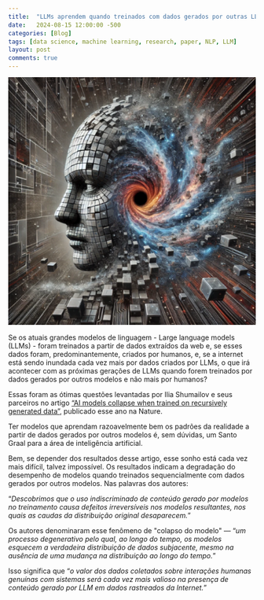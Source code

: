 ```yaml
---
title:  "LLMs aprendem quando treinados com dados gerados por outras LLMs?"
date:   2024-08-15 12:00:00 -500
categories: [Blog]
tags: [data science, machine learning, research, paper, NLP, LLM]
layout: post
comments: true
---
```


![png](https://github.com/gallileugenesis/gallileugenesis.github.io/blob/main/post-img/2024-15-08-comments-about-paper-Shumailov-et-al-2024/header_image.png?raw=true)


Se os atuais grandes modelos de linguagem - Large language models (LLMs) - foram treinados a partir de dados extraídos da web e, se esses dados foram, predominantemente, criados por humanos, e, se a internet está sendo inundada cada vez mais por dados criados por LLMs, o que irá acontecer com as próximas gerações de LLMs quando forem treinados por dados gerados por outros modelos e não mais por humanos? 

Essas foram as ótimas questões levantadas por Ilia Shumailov e seus parceiros no artigo  [“AI models collapse when trained on recursively generated data”](https://www.nature.com/articles/s41586-024-07566-y?s=08), publicado esse ano na Nature.

Ter modelos que aprendam razoavelmente bem os padrões da realidade a partir de dados gerados por outros modelos é, sem dúvidas, um Santo Graal para a área de inteligência artificial. 

Bem, se depender dos resultados desse artigo, esse sonho está cada vez mais difícil, talvez impossível. Os resultados indicam a degradação do desempenho de modelos quando treinados sequencialmente com dados gerados por outros modelos. Nas palavras dos autores: 

“*Descobrimos que o uso indiscriminado de conteúdo gerado por modelos no treinamento causa defeitos irreversíveis nos modelos resultantes, nos quais as caudas da distribuição original desaparecem.*”

Os autores denominaram esse fenômeno de "colapso do modelo" — “*um processo degenerativo pelo qual, ao longo do tempo, os modelos esquecem a verdadeira distribuição de dados subjacente, mesmo na ausência de uma mudança na distribuição ao longo do tempo.*”

Isso significa que “*o valor dos dados coletados sobre interações humanas genuínas com sistemas será cada vez mais valioso na presença de conteúdo gerado por LLM em dados rastreados da Internet.*”